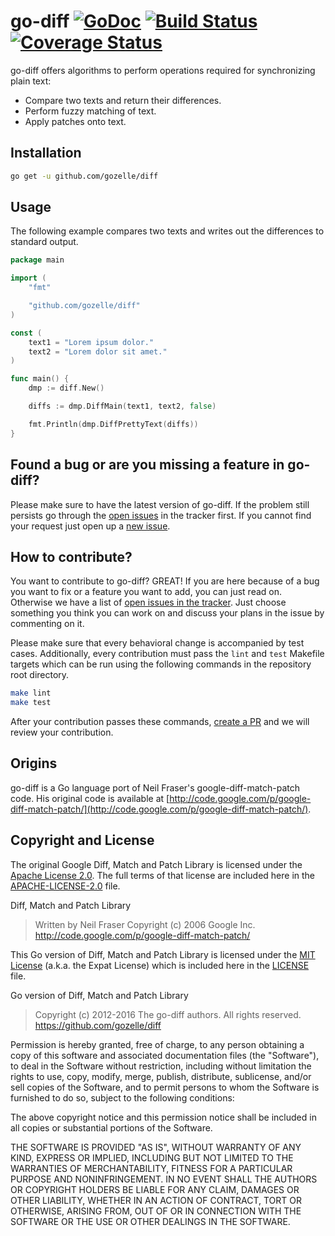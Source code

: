 # go-diff [![GoDoc](https://godoc.org/github.com/gozelle/diff?status.png)](https://godoc.org/github.com/gozelle/diff/diffmatchpatch) [![Build Status](https://travis-ci.org/sergi/go-diff.svg?branch=master)](https://travis-ci.org/sergi/go-diff) [![Coverage Status](https://coveralls.io/repos/sergi/go-diff/badge.png?branch=master)](https://coveralls.io/r/sergi/go-diff?branch=master)

go-diff offers algorithms to perform operations required for synchronizing plain text:

- Compare two texts and return their differences.
- Perform fuzzy matching of text.
- Apply patches onto text.

## Installation

```bash
go get -u github.com/gozelle/diff
```

## Usage

The following example compares two texts and writes out the differences to standard output.

```go
package main

import (
	"fmt"

	"github.com/gozelle/diff"
)

const (
	text1 = "Lorem ipsum dolor."
	text2 = "Lorem dolor sit amet."
)

func main() {
	dmp := diff.New()

	diffs := dmp.DiffMain(text1, text2, false)

	fmt.Println(dmp.DiffPrettyText(diffs))
}
```

## Found a bug or are you missing a feature in go-diff?

Please make sure to have the latest version of go-diff. If the problem still persists go through the [open issues](https://github.com/gozelle/diff/issues) in the tracker first. If you cannot find your request just open up a [new issue](https://github.com/gozelle/diff/issues/new).

## How to contribute?

You want to contribute to go-diff? GREAT! If you are here because of a bug you want to fix or a feature you want to add, you can just read on. Otherwise we have a list of [open issues in the tracker](https://github.com/gozelle/diff/issues). Just choose something you think you can work on and discuss your plans in the issue by commenting on it.

Please make sure that every behavioral change is accompanied by test cases. Additionally, every contribution must pass the `lint` and `test` Makefile targets which can be run using the following commands in the repository root directory.

```bash
make lint
make test
```

After your contribution passes these commands, [create a PR](https://help.github.com/articles/creating-a-pull-request/) and we will review your contribution.

## Origins

go-diff is a Go language port of Neil Fraser's google-diff-match-patch code. His original code is available at [http://code.google.com/p/google-diff-match-patch/](http://code.google.com/p/google-diff-match-patch/).

## Copyright and License

The original Google Diff, Match and Patch Library is licensed under the [Apache License 2.0](http://www.apache.org/licenses/LICENSE-2.0). The full terms of that license are included here in the [APACHE-LICENSE-2.0](/APACHE-LICENSE-2.0) file.

Diff, Match and Patch Library

> Written by Neil Fraser
> Copyright (c) 2006 Google Inc.
> <http://code.google.com/p/google-diff-match-patch/>

This Go version of Diff, Match and Patch Library is licensed under the [MIT License](http://www.opensource.org/licenses/MIT) (a.k.a. the Expat License) which is included here in the [LICENSE](/LICENSE) file.

Go version of Diff, Match and Patch Library

> Copyright (c) 2012-2016 The go-diff authors. All rights reserved.
> <https://github.com/gozelle/diff>

Permission is hereby granted, free of charge, to any person obtaining a copy of this software and associated documentation files (the "Software"), to deal in the Software without restriction, including without limitation the rights to use, copy, modify, merge, publish, distribute, sublicense, and/or sell copies of the Software, and to permit persons to whom the Software is furnished to do so, subject to the following conditions:

The above copyright notice and this permission notice shall be included in all copies or substantial portions of the Software.

THE SOFTWARE IS PROVIDED "AS IS", WITHOUT WARRANTY OF ANY KIND, EXPRESS OR IMPLIED, INCLUDING BUT NOT LIMITED TO THE WARRANTIES OF MERCHANTABILITY, FITNESS FOR A PARTICULAR PURPOSE AND NONINFRINGEMENT. IN NO EVENT SHALL THE AUTHORS OR COPYRIGHT HOLDERS BE LIABLE FOR ANY CLAIM, DAMAGES OR OTHER LIABILITY, WHETHER IN AN ACTION OF CONTRACT, TORT OR OTHERWISE, ARISING FROM, OUT OF OR IN CONNECTION WITH THE SOFTWARE OR THE USE OR OTHER DEALINGS IN THE SOFTWARE.

